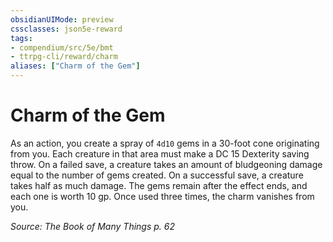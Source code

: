 ```yaml
---
obsidianUIMode: preview
cssclasses: json5e-reward
tags:
- compendium/src/5e/bmt
- ttrpg-cli/reward/charm
aliases: ["Charm of the Gem"]
---
```

# Charm of the Gem

As an action, you create a spray of `4d10` gems in a 30-foot cone originating from you. Each creature in that area must make a DC 15 Dexterity saving throw. On a failed save, a creature takes an amount of bludgeoning damage equal to the number of gems created. On a successful save, a creature takes half as much damage. The gems remain after the effect ends, and each one is worth 10 gp. Once used three times, the charm vanishes from you.

*Source: The Book of Many Things p. 62*